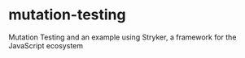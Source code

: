# mutation-testing
Mutation Testing and an example using Stryker, a framework for the JavaScript ecosystem
